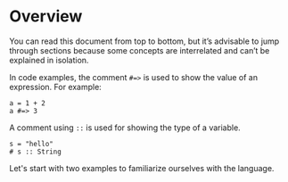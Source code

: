# Overview

You can read this document from top to bottom, but it’s advisable to jump through sections because some concepts are interrelated and can’t be explained in isolation.

In code examples, the comment `#=>` is used to show the value of an expression. For example:

```crystal
a = 1 + 2
a #=> 3
```

A comment using `::` is used for showing the type of a variable.

```crystal
s = "hello"
# s :: String
```

Let's start with two examples to familiarize ourselves with the language.
